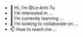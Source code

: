- 👋 Hi, I’m @Le-Anh-Tu
- 👀 I’m interested in ...
- 🌱 I’m currently learning ...
- 💞️ I’m looking to collaborate on ...
- 📫 How to reach me ...

<!---
Le-Anh-Tu/Le-Anh-Tu is a ✨ special ✨ repository because its `README.md` (this file) appears on your GitHub profile.
You can click the Preview link to take a look at your changes.
--->
